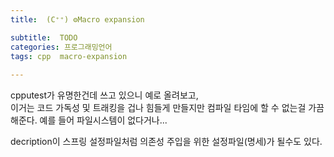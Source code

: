 ```yaml
---
title:  (C⁺⁺) ⚙️Macro expansion

subtitle:  TODO
categories: 프로그래밍언어 
tags: cpp  macro-expansion
 
---
```


  
cpputest가 유명한건데 쓰고 있으니 예로 올려보고,  
이거는 코드 가독성 및 트래킹을 겁나 힘들게 만들지만 컴파일 타임에 할 수 없는걸 가끔 해준다. 예를 들어 파일시스템이 없다거나...  
  
 decription이 스프링 설정파일처럼 의존성 주입을 위한 설정파일(명세)가 될수도 있다.  
